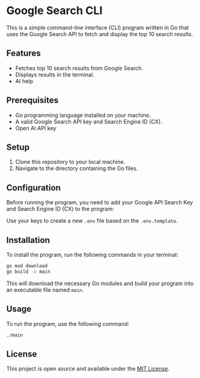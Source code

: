 # Google Search CLI

This is a simple command-line interface (CLI) program written in Go that uses the Google Search API to fetch and display the top 10 search results.

## Features

- Fetches top 10 search results from Google Search.
- Displays results in the terminal.
- AI help

## Prerequisites

- Go programming language installed on your machine.
- A valid Google Search API key and Search Engine ID (CX).
- Open AI API key

## Setup

1. Clone this repository to your local machine.
2. Navigate to the directory containing the Go files.

## Configuration

Before running the program, you need to add your Google API Search Key and Search Engine ID (CX) to the program:

Use your keys to create a new `.env` file based on the `.env.template`.

## Installation

To install the program, run the following commands in your terminal:

```bash
go mod download
go build -o main
```

This will download the necessary Go modules and build your program into an executable file named `main`.

## Usage

To run the program, use the following command:

```bash
./main
```

## License

This project is open source and available under the [MIT License](LICENSE).

